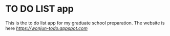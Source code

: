 # TO DO LIST app
This is the to do list app for my graduate school preparation.
The website is here *https://wonjun-todo.appspot.com*
